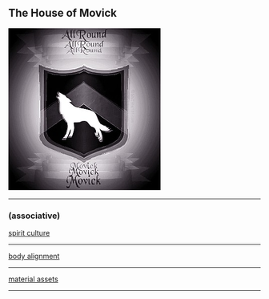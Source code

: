 ## The House of Movick  

 ![](/images/coatarms.jpg)

---

### (associative)


[spirit culture](/culture)

---

[body alignment](/alignment)


---

[material assets](/assets)

---

